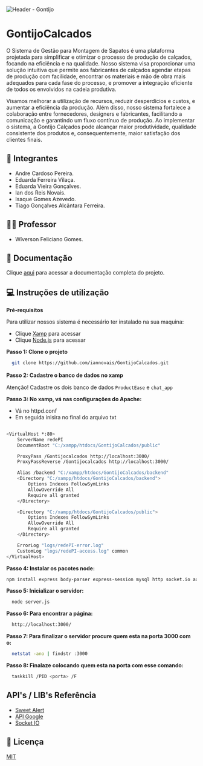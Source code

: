 ![Header - Gontijo](https://github.com/iannovais/GontijoCalcados/assets/136115980/b42f75aa-b9ce-4acd-8d39-62bb0226ada7)

# GontijoCalcados

O Sistema de Gestão para Montagem de Sapatos é uma plataforma projetada para simplificar e otimizar o processo de produção de calçados, focando na eficiência e na qualidade. Nosso sistema visa proporcionar uma solução intuitiva que permite aos fabricantes de calçados agendar etapas de produção com facilidade, encontrar os materiais e mão de obra mais adequados para cada fase do processo, e promover a integração eficiente de todos os envolvidos na cadeia produtiva.

Visamos melhorar a utilização de recursos, reduzir desperdícios e custos, e aumentar a eficiência da produção. Além disso, nosso sistema fortalece a colaboração entre fornecedores, designers e fabricantes, facilitando a comunicação e garantindo um fluxo contínuo de produção. Ao implementar o sistema, a Gontijo Calçados pode alcançar maior produtividade, qualidade consistente dos produtos e, consequentemente, maior satisfação dos clientes finais.

## 👥 Integrantes

* Andre Cardoso Pereira.
* Eduarda Ferreira Vilaça.
* Eduarda Vieira Gonçalves.
* Ian dos Reis Novais.
* Isaque Gomes Azevedo.
* Tiago Gonçalves Alcântara Ferreira.

## 👨‍🏫 Professor

* Wíverson Feliciano Gomes.

## 📂 Documentação

Clique [aqui](https://link-da-documentação) para acessar a documentação completa do projeto.

## 💻 Instruções de utilização

**Pré-requisitos**

Para utilizar nossos sistema é necessário ter instalado na sua maquina:
- Clique [Xamp](https://link-da-documentação) para acessar
- Clique [Node.js](https://www.apachefriends.org/pt_br/index.html) para acessar

**Passo 1: Clone o projeto**

```bash
  git clone https://github.com/iannovais/GontijoCalcados.git
```

**Passo 2: Cadastre o banco de dados no xamp**ㅤ

Atenção! Cadastre os dois banco de dados `ProductEase` e `chat_app`

**Passo 3: No xamp, vá nas configurações do Apache:**
- Vá no httpd.conf
- Em seguida inisira no final do arquivo txt
  

```bash
  
<VirtualHost *:80>
    ServerName redePI
    DocumentRoot "C:/xampp/htdocs/GontijoCalcados/public"

    ProxyPass /Gontijocalcados http://localhost:3000/
    ProxyPassReverse /Gontijocalcados http://localhost:3000/

    Alias /backend "C:/xampp/htdocs/GontijoCalcados/backend"
    <Directory "C:/xampp/htdocs/GontijoCalcados/backend">
        Options Indexes FollowSymLinks
        AllowOverride All
        Require all granted
    </Directory>

    <Directory "C:/xampp/htdocs/GontijoCalcados/public">
        Options Indexes FollowSymLinks
        AllowOverride All
        Require all granted
    </Directory>

    ErrorLog "logs/redePI-error.log"
    CustomLog "logs/redePI-access.log" common
</VirtualHost>
```

**Passo 4: Instalar os pacotes node:**

```bash
npm install express body-parser express-session mysql http socket.io axios path crypto
```
**Passo 5: Inicializar o servidor:**

```bash
  node server.js
```
**Passo 6: Para encontrar a página:**

```bash
  http://localhost:3000/
```
**Passo 7: Para finalizar o servidor procure quem esta na porta 3000 com o:**

```bash
  netstat -ano | findstr :3000
```
**Passo 8: Finalaze colocando quem esta na porta com esse comando:**

```bash
  taskkill /PID <porta> /F
```
## API's / LIB's Referência

 - [Sweet Alert](https://sweetalert2.github.io/)
 - [API Google](https://developers.google.com/apis-explorer?hl=pt-br)
 - [Socket IO](https://developers.google.com/apis-explorer?hl=pt-br)

## 📜 Licença

[MIT](https://choosealicense.com/licenses/mit/)
